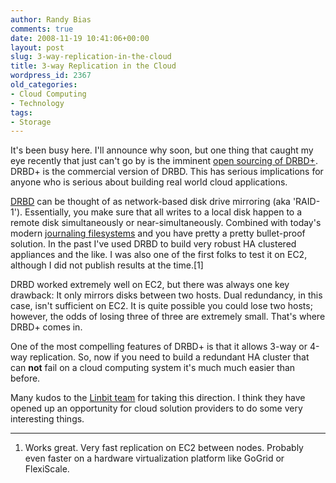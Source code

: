 ```yaml
---
author: Randy Bias
comments: true
date: 2008-11-19 10:41:06+00:00
layout: post
slug: 3-way-replication-in-the-cloud
title: 3-way Replication in the Cloud
wordpress_id: 2367
old_categories:
- Cloud Computing
- Technology
tags:
- Storage
---
```


It's been busy here.  I'll announce why soon, but one thing that caught my eye recently that just can't go by is the imminent [open sourcing of DRBD+](http://fghaas.wordpress.com/2008/11/17/drbd-plus-is-going-open-source/).  DRBD+ is the commercial version of DRBD.  This has serious implications for anyone who is serious about building real world cloud applications.

[DRBD](http://en.wikipedia.org/wiki/DRBD) can be thought of as network-based disk drive mirroring (aka 'RAID-1').  Essentially, you make sure that all writes to a local disk happen to a remote disk simultaneously or near-simultaneously.  Combined with today's modern [journaling filesystems](http://en.wikipedia.org/wiki/Journaling_filesystem) and you have pretty a pretty bullet-proof solution.  In the past I've used DRBD to build very robust HA clustered appliances and the like.  I was also one of the first folks to test it on EC2, although I did not publish results at the time.[1]

DRBD worked extremely well on EC2, but there was always one key drawback:  It only mirrors disks between two hosts.  Dual redundancy, in this case, isn't sufficient on EC2.  It is quite possible you could lose two hosts; however, the odds of losing three of three are extremely small.  That's where DRBD+ comes in.

One of the most compelling features of DRBD+ is that it allows 3-way or 4-way replication.  So, now if you need to build a redundant HA cluster that can **not** fail on a cloud computing system it's much much easier than before.

Many kudos to the [Linbit team](http://www.linbit.com/en) for taking this direction.  I think they have opened up an opportunity for cloud solution providers to do some very interesting things.



* * *


1.  Works great.  Very fast replication on EC2 between nodes.  Probably even faster on a hardware virtualization platform like GoGrid or FlexiScale.
